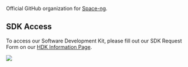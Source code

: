 Official GitHub organization for [Space-ng](https://www.space-ng.com/).

## SDK Access

To access our Software Development Kit, please fill out our SDK Request Form on our [HDK Information Page](https://www.space-ng.com/hdk).

![](https://space-ng-gov-dev-website-assets.s3.us-gov-west-1.amazonaws.com/HDK_SDK.avif)
